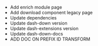 * Add enrich module page
* Add download component legacy page
* Update dependencies
* Update dash-down version
* Update dash-extensions version
* Update dash-down-docs
* ADD DOC ON PREFIX ID TRANSFORM